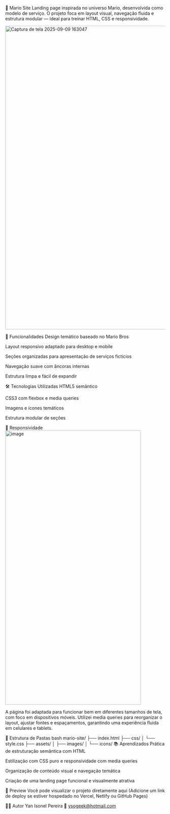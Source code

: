 🍄 Mario Site
Landing page inspirada no universo Mario, desenvolvida como modelo de serviço. O projeto foca em layout visual, navegação fluida e estrutura modular — ideal para treinar HTML, CSS e responsividade.

<img width="1902" height="953" alt="Captura de tela 2025-09-09 163047" src="https://github.com/user-attachments/assets/11540e31-962a-47bd-9f08-aeb530d0229f" />

🚀 Funcionalidades
Design temático baseado no Mario Bros

Layout responsivo adaptado para desktop e mobile

Seções organizadas para apresentação de serviços fictícios

Navegação suave com âncoras internas

Estrutura limpa e fácil de expandir

🛠️ Tecnologias Utilizadas
HTML5 semântico

CSS3 com flexbox e media queries

Imagens e ícones temáticos

Estrutura modular de seções

📱 Responsividade
<img width="427" height="861" alt="image" src="https://github.com/user-attachments/assets/5b16d0ef-1867-4059-9d31-bdda879efcd2" />

A página foi adaptada para funcionar bem em diferentes tamanhos de tela, com foco em dispositivos móveis. Utilizei media queries para reorganizar o layout, ajustar fontes e espaçamentos, garantindo uma experiência fluida em celulares e tablets.

📁 Estrutura de Pastas
bash
mario-site/
├── index.html
├── css/
│   └── style.css
├── assets/
│   ├── images/
│   └── icons/
📚 Aprendizados
Prática de estruturação semântica com HTML

Estilização com CSS puro e responsividade com media queries

Organização de conteúdo visual e navegação temática

Criação de uma landing page funcional e visualmente atrativa

📸 Preview
Você pode visualizar o projeto diretamente aqui (Adicione um link de deploy se estiver hospedado no Vercel, Netlify ou GitHub Pages)

👨‍💻 Autor
Yan Isonel Pereira 📧 ysogeek@hotmail.com

